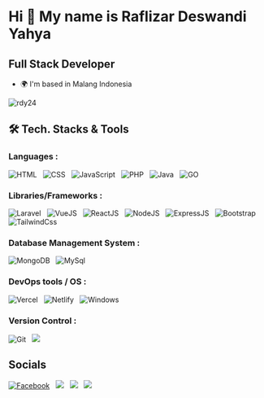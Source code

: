 Hi 👋 My name is Raflizar Deswandi Yahya
========================================

Full Stack Developer
--------------------

* 🌍  I'm based in Malang Indonesia
<img src="https://komarev.com/ghpvc/?username=rdy24" alt="rdy24" />

## 🛠 Tech. Stacks & Tools

### Languages :

<img alt="HTML" src="https://img.shields.io/badge/HTML5-E34F26?style=for-the-badge&logo=html5&logoColor=white" />&nbsp;&nbsp;
<img alt="CSS" src="https://img.shields.io/badge/css3%20-%231572B6.svg?&style=for-the-badge&logo=css3&logoColor=white" />&nbsp;&nbsp;
<img alt="JavaScript" src="https://img.shields.io/badge/javascript%20-%23323330.svg?&style=for-the-badge&logo=javascript&logoColor=%23F7DF1E" />&nbsp;&nbsp;
<img alt="PHP" src="https://img.shields.io/badge/PHP-777BB4?style=for-the-badge&logo=php&logoColor=white" />&nbsp;&nbsp;
<img alt="Java" src="https://img.shields.io/badge/Java-ED8B00?style=for-the-badge&logo=java&logoColor=white" />&nbsp;&nbsp;
<img alt="GO" src="https://img.shields.io/badge/Go-00ADD8?style=for-the-badge&logo=go&logoColor=white" />&nbsp;&nbsp;

### Libraries/Frameworks :

<img alt="Laravel" src="https://img.shields.io/badge/Laravel-FF2D20?style=for-the-badge&logo=laravel&logoColor=white" />&nbsp;&nbsp;
<img alt="VueJS" src="https://img.shields.io/badge/Vue.js-35495E?style=for-the-badge&logo=vue.js&logoColor=4FC08D" />&nbsp;&nbsp;
<img alt="ReactJS" src="https://img.shields.io/badge/react_JS%20-%2320232a.svg?&style=for-the-badge&logo=react&logoColor=%2361DAFB" />&nbsp;&nbsp;
<img alt="NodeJS" src="https://img.shields.io/badge/node.js-6DA55F?style=for-the-badge&logo=node.js&logoColor=white" />&nbsp;&nbsp;
<img alt="ExpressJS" src="https://img.shields.io/badge/express.js-%23404d59.svg?style=for-the-badge&logo=express&logoColor=%2361DAFB" />&nbsp;&nbsp;
<img alt="Bootstrap" src="https://img.shields.io/badge/Bootstrap-563D7C?style=for-the-badge&logo=bootstrap&logoColor=white" />&nbsp;&nbsp;
<img alt="TailwindCss" src="https://img.shields.io/badge/Tailwind_CSS-38B2AC?style=for-the-badge&logo=tailwind-css&logoColor=white" />&nbsp;&nbsp;


### Database Management System :

<img alt="MongoDB" src ="https://img.shields.io/badge/MongoDB-%234ea94b.svg?&style=for-the-badge&logo=mongodb&logoColor=white" />&nbsp;&nbsp;
<img alt="MySql" src="https://img.shields.io/badge/mysql-%234479A1.svg?&style=for-the-badge&logo=mysql&logoColor=white" />&nbsp;&nbsp;

### DevOps tools / OS :

<!-- <img alt="Amazon Web Service (AWS)" src="https://img.shields.io/badge/AWS-%23FF9900.svg?&style=for-the-badge&logo=amazon-aws&logoColor=white" />&nbsp;&nbsp;
<img alt="Linux" src="https://img.shields.io/badge/Linux-FCC624?style=for-the-badge&logo=linux&logoColor=black" />&nbsp;&nbsp;
<img alt="Docker" src="https://img.shields.io/badge/docker-%230db7ed.svg?style=for-the-badge&logo=docker&logoColor=white" />&nbsp;&nbsp;
<img alt="Nginx" src="https://img.shields.io/badge/nginx-%23009639.svg?style=for-the-badge&logo=nginx&logoColor=white" />&nbsp;&nbsp;
<img alt="Terraform" src="https://img.shields.io/badge/terraform-%235835CC.svg?style=for-the-badge&logo=terraform&logoColor=white" />&nbsp;&nbsp; -->
<img alt="Vercel" src="https://img.shields.io/badge/vercel-%23000000.svg?&style=for-the-badge&logo=vercel&logoColor=white"/>&nbsp;&nbsp;
<img alt="Netlify" src="https://img.shields.io/badge/netlify-%2300C7B7.svg?&style=for-the-badge&logo=netlify&logoColor=white"/>&nbsp;&nbsp;
<img alt="Windows" src="https://img.shields.io/badge/Windows-0078D6?style=for-the-badge&logo=windows&logoColor=white"/>&nbsp;&nbsp;

### Version Control :

<img alt="Git" src="https://img.shields.io/badge/git%20-%23F05033.svg?&style=for-the-badge&logo=git&logoColor=white" />&nbsp;&nbsp;
<img src="https://img.shields.io/badge/github%20-%23121011.svg?&style=for-the-badge&logo=github&logoColor=white" />&nbsp;&nbsp;
<!-- <img src="https://img.shields.io/badge/gitlab%20-%23181717.svg?&style=for-the-badge&logo=gitlab&logoColor=white" />&nbsp;&nbsp; -->

## Socials

<a href="https://www.facebook.com/profile.php?id=100008851968955" target="_blank" rel="noreferrer"><img alt="Facebook" src="https://img.shields.io/badge/Facebook-1877F2?style=for-the-badge&logo=facebook&logoColor=white" /></a>&nbsp;&nbsp;
<a href="http://www.instagram.com/rdyzar.24" target="_blank" rel="noreferrer"><img src="https://img.shields.io/badge/Instagram-E4405F?style=for-the-badge&logo=instagram&logoColor=white" /></a>&nbsp;&nbsp;
<a href="https://www.linkedin.com/in/raflizar-deswandi-yahya-643533228" target="_blank" rel="noreferrer"><img src="https://img.shields.io/badge/LinkedIn-0077B5?style=for-the-badge&logo=linkedin&logoColor=white"/></a>&nbsp;&nbsp;
<a href="https://www.twitter.com/rdy24_" target="_blank" rel="noreferrer"><img src="https://img.shields.io/badge/Twitter-1DA1F2?style=for-the-badge&logo=twitter&logoColor=white" /></a>&nbsp;&nbsp;
